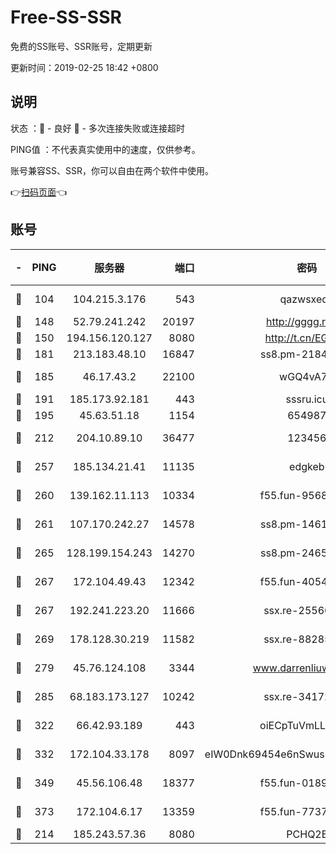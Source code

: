 # Free-SS-SSR

免费的SS账号、SSR账号，定期更新

更新时间：2019-02-25 18:42 +0800

## 说明

状态     ：🙂 - 良好 🙁 - 多次连接失败或连接超时

PING值   ：不代表真实使用中的速度，仅供参考。

账号兼容SS、SSR，你可以自由在两个软件中使用。

👉[扫码页面](https://liesauer.github.io/free-ss-ssr.github.io/)👈

## 账号

|-|PING|服务器|端口|密码|加密方式|区域|
|:----:|:----:|:-----:|-----:|:----:|:----:|:----:|
|🙂|104|104.215.3.176|543|qazwsxedc|aes-256-gcm|JP|
|🙂|148|52.79.241.242|20197|http://gggg.rocks|chacha20|KR|
|🙂|150|194.156.120.127|8080|http://t.cn/EGJIyrl|rc4-md5|RU|
|🙂|181|213.183.48.10|16847|ss8.pm-21844006|rc4-md5|RU|
|🙂|185|46.17.43.2|22100|wGQ4vA7D|aes-256-gcm|RU|
|🙂|191|185.173.92.181|443|sssru.icu|rc4-md5|RU|
|🙂|195|45.63.51.18|1154|654987|chacha20|US|
|🙂|212|204.10.89.10|36477|123456|aes-256-cfb|US|
|🙂|257|185.134.21.41|11135|edgkeb|aes-256-cfb|GB|
|🙂|260|139.162.11.113|10334|f55.fun-95689731|aes-256-cfb|SG|
|🙂|261|107.170.242.27|14578|ss8.pm-14613158|aes-256-cfb|US|
|🙂|265|128.199.154.243|14270|ss8.pm-24650269|aes-256-cfb|SG|
|🙂|267|172.104.49.43|12342|f55.fun-40543073|aes-256-cfb|SG|
|🙂|267|192.241.223.20|11666|ssx.re-25566820|aes-256-cfb|US|
|🙂|269|178.128.30.219|11582|ssx.re-88285477|aes-256-cfb|SG|
|🙂|279|45.76.124.108|3344|www.darrenliuwei.com|aes-256-cfb|AU|
|🙂|285|68.183.173.127|10242|ssx.re-34172172|aes-256-cfb|US|
|🙂|322|66.42.93.189|443|oiECpTuVmLLxk4Ts|aes-256-cfb|US|
|🙂|332|172.104.33.178|8097|eIW0Dnk69454e6nSwuspv9DmS201tQ0D|aes-256-cfb|SG|
|🙂|349|45.56.106.48|18377|f55.fun-01898711|aes-256-cfb|US|
|🙂|373|172.104.6.17|13359|f55.fun-77379791|aes-256-cfb|US|
|🙂|214|185.243.57.36|8080|PCHQ2E|rc4-md5|US|
